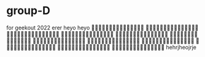 # group-D
for geekout 2022
erer
heyo
heyo
👋👋👋👋👋👋👋👋👋👋👋👋👋👋👋
👋👋👋👋👋👋👋👋👋👋👋👋👋👋👋
👋👋👋👋👋👋👋👋👋👋👋👋👋👋👋
👋👋👋👋👋👋👋👋👋👋👋👋👋👋👋
👋👋👋👋👋👋👋👋👋👋👋👋👋👋👋
👋👋👋👋👋👋👋👋👋👋👋👋👋👋👋
👋👋👋👋👋👋👋👋👋👋👋👋👋👋👋
👋👋👋👋👋👋👋👋👋👋👋👋👋👋👋
👋👋👋👋👋👋👋👋👋👋👋👋👋👋👋
👋👋👋👋👋👋👋👋👋👋👋👋👋👋👋
👋👋👋👋👋👋👋👋👋👋👋👋👋👋👋
👋👋👋👋👋👋👋👋👋👋👋👋👋👋👋
hehrjheojrje
